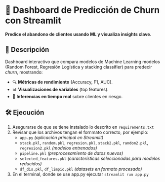 # 🚀 Dashboard de Predicción de Churn con Streamlit

**Predice el abandono de clientes usando ML y visualiza insights clave.**

## 📌 Descripción
Dashboard interactivo que compara modelos de Machine Learning modelos (Random Forest, Regresión Logística y stacking classifier) para predecir *churn*, mostrando:
- 🔍 **Métricas de rendimiento** (Accuracy, F1, AUC).
- 📊 **Visualizaciones de variables** (top features).
- 🤖 **Inferencias en tiempo real** sobre clientes en riesgo.

## 🛠️ Ejecución
1. Asegurarse de que se tiene instalado lo descrito en ``requirements.txt``
2. Revisar que los archivos tengan el fornmato correcto, por ejemplo:
   - `app.py` *(aplicación principal en Streamlit)*  
   - `stack.pkl`, `random.pkl`, `regresion.pkl`, `stack2.pkl`, `random2.pkl`, `regresion2.pkl` *(modelos entrenados)*  
   - `pipeline.pkl` *(preprocesamiento de datos nuevos)*  
   - `selected_features.pkl` *(características seleccionadas para modelos reducidos)*  
   - `df_dis.pkl`, `df_limpio.pkl` *(datasets en formato procesado)*  
4. En el terminal, donde se use app.py ejecutar ``streamlit run app.py``
